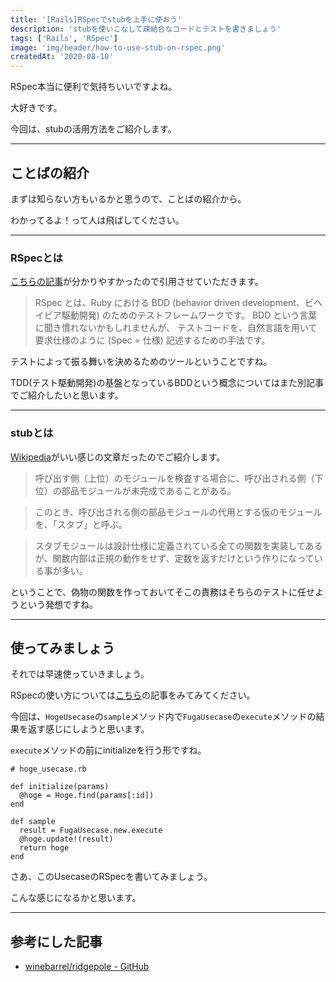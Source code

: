 ```yaml
---
title: '[Rails]RSpecでstubを上手に使おう'
description: 'stubを使いこなして疎結合なコードとテストを書きましょう'
tags: ['Rails', 'RSpec']
image: 'img/header/how-to-use-stub-on-rspec.png'
createdAt: '2020-08-10'
---
```


RSpec本当に便利で気持ちいいですよね。

大好きです。

今回は、stubの活用方法をご紹介します。

-------

<!--more-->

## ことばの紹介

まずは知らない方もいるかと思うので、ことばの紹介から。

わかってるよ！って人は飛ばしてください。

-------

### RSpecとは

[こちらの記事](https://machiiro.github.io/bootcamp/rspec/base/01_about.html)が分かりやすかったので引用させていただきます。

> RSpec とは、Ruby における BDD (behavior driven development、ビヘイビア駆動開発) のためのテストフレームワークです。 BDD という言葉に聞き慣れないかもしれませんが、 テストコードを、自然言語を用いて要求仕様のように (Spec = 仕様) 記述するための手法です。

テストによって振る舞いを決めるためのツールということですね。

TDD(テスト駆動開発)の基盤となっているBDDという概念についてはまた別記事でご紹介したいと思います。

-------

### stubとは

[Wikipedia](https://ja.wikipedia.org/wiki/%E3%82%B9%E3%82%BF%E3%83%96)がいい感じの文章だったのでご紹介します。

> 呼び出す側（上位）のモジュールを検査する場合に、呼び出される側（下位）の部品モジュールが未完成であることがある。

> このとき、呼び出される側の部品モジュールの代用とする仮のモジュールを、「スタブ」と呼ぶ。

> スタブモジュールは設計仕様に定義されている全ての関数を実装してあるが、関数内部は正規の動作をせず、定数を返すだけという作りになっている事が多い。

ということで、偽物の関数を作っておいてそこの責務はそちらのテストに任せようという発想ですね。

-------

## 使ってみましょう

それでは早速使っていきましょう。

RSpecの使い方については[こちら](../../blog/how-to-use-rspec/)の記事をみてみてください。

今回は、`HogeUsecase`の`sample`メソッド内で`FugaUsecase`の`execute`メソッドの結果を返す感じにしようと思います。

`execute`メソッドの前にinitializeを行う形ですね。

```
# hoge_usecase.rb

def initialize(params)
  @hoge = Hoge.find(params[:id])
end

def sample
  result = FugaUsecase.new.execute
  @hoge.update!(result)
  return hoge
end
```

さあ、このUsecaseのRSpecを書いてみましょう。

こんな感じになるかと思います。



-------

## 参考にした記事

- [winebarrel/ridgepole - GitHub](https://github.com/winebarrel/ridgepole)
